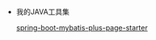 - 我的JAVA工具集

  [spring-boot-mybatis-plus-page-starter](java/modules/spring-boot-mybatis-plus-page-starter.md)